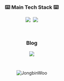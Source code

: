 
<h3 align="center"> ⌨️ Main Tech Stack ⌨️ </h3>
<p align="center">
  <img src="https://img.shields.io/badge/Python-3766AB?style=flat-square&logo=Python&logoColor=white"/></a>&nbsp 
  <img src="https://img.shields.io/badge/Pytorch-EE4C2C?style=flat-square&logo=Pytorch&logoColor=white"/></a>
</p>

<br>

<h3 align="center"> Blog </h3>
<p align="center">
  <a href="https://jongbinwoo.github.io/"><img src="https://img.shields.io/badge/Blog-181717?style=flat-square&logo=Vimeo&logoColor=white&link=https://jongbinwoo.github.io/"/></a>
</p>
<br>

<p align="center">
  <img src="https://github-readme-stats.vercel.app/api/top-langs?username=JongbinWoo&show_icons=true&theme=dark&locale=en&layout=compact" alt="JongbinWoo" align="center"/>
</p>

<!--
**JongbinWoo/JongbinWoo** is a ✨ _special_ ✨ repository because its `README.md` (this file) appears on your GitHub profile.

Here are some ideas to get you started:

- 🔭 I’m currently working on ...
- 🌱 I’m currently learning ...
- 👯 I’m looking to collaborate on ...
- 🤔 I’m looking for help with ...
- 💬 Ask me about ...
- 📫 How to reach me: ...
- 😄 Pronouns: ...
- ⚡ Fun fact: ...
-->
